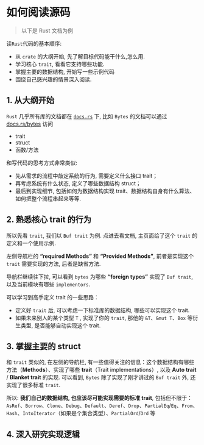 # 如何阅读源码

> 以下是 Rust 文档为例

读`Rust`代码的基本顺序: 

- 从 `crate` 的大纲开始, 先了解目标代码能干什么,怎么用.
- 学习核心 `trait`, 看看它支持哪些功能.
- 掌握主要的数据结构, 开始写一些示例代码
- 围绕自己感兴趣的情景深入阅读.

## 1. 从大纲开始

`Rust` 几乎所有库的文档都在 [`docs.rs`](https://docs.rs/) 下, 比如 `Bytes` 的文档可以通过 [docs.rs/bytes](https://docs.rs/bytes/latest/bytes/) 访问

- trait
- struct
- 函数/方法

和写代码的思考方式非常类似:

- 先从需求的流程中敲定系统的行为, 需要定义什么接口 trait；
- 再考虑系统有什么状态, 定义了哪些数据结构 struct；
- 最后到实现细节, 包括如何为数据结构实现 trait、数据结构自身有什么算法、如何把整个流程串起来等等. 

## 2. 熟悉核心 trait 的行为

所以先看 `trait`, 我们以 `Buf trait` 为例. 点进去看文档, 主页面给了这个 `trait` 的定义和一个使用示例. 

左侧导航栏的 **“required Methods”** 和 **“Provided Methods”**, 前者是实现这个 `trait` 需要实现的方法, 后者是缺省方法.

导航栏继续往下拉, 可以看到 `bytes` 为哪些 **“foreign types”** 实现了 `Buf trait`, 以及当前模块有哪些 `implementors`. 

可以学习到高手定义 trait 的一些思路：

- 定义好 `trait` 后, 可以考虑一下标准库的数据结构, 哪些可以实现这个 trait. 
- 如果未来别人的某个类型 `T` , 实现了你的 `trait`, 那他的 `&T`、`&mut T`、`Box` 等衍生类型, 是否能够自动实现这个 trait. 

## 3. 掌握主要的 struct

和 `trait` 类似的, 在左侧的导航栏, 有一些值得关注的信息：这个数据结构有哪些方法（**Methods**）、实现了哪些 **trait**（Trait implementations）, 以及 **Auto trait** / **Blanket trait** 的实现. 可以看到, `Bytes` 除了实现了刚才讲过的 `Buf trait` 外, 还实现了很多标准 `trait`. 

所以: **我们自己的数据结构, 也应该尽可能实现需要的标准 trait**, 包括但不限于：`AsRef`、`Borrow`、`Clone`、`Debug`、`Default`、`Deref`、`Drop`、`PartialEq`/`Eq`、`From`、`Hash`、`IntoIterator`（如果是个集合类型）、`PartialOrd`/`Ord` 等

## 4. 深入研究实现逻辑
